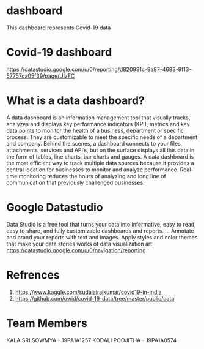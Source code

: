 # dashboard
  This dashboard represents  Covid-19 data
# Covid-19 dashboard
  https://datastudio.google.com/u/0/reporting/d820991c-9a87-4683-9f13-57757ca05f39/page/UlzFC
# What is a data dashboard?
 A data dashboard is an information management tool that visually tracks, analyzes and displays key performance indicators (KPI), metrics and key data points to monitor the health of a business, department or specific process. They are customizable to meet the specific needs of a department and company. Behind the scenes, a dashboard connects to your files, attachments, services and API’s, but on the surface displays all this data in the form of tables, line charts, bar charts and gauges. A data dashboard is the most efficient way to track multiple data sources because it provides a central location for businesses to monitor and analyze performance. Real-time monitoring reduces the hours of analyzing and long line of communication that previously challenged businesses.
 
# Google Datastudio
  Data Studio is a free tool that turns your data into informative, easy to read, easy to share, and fully customizable dashboards and reports. ... Annotate and brand your reports with text and images. Apply styles and color themes that make your data stories works of data visualization art.
  https://datastudio.google.com/u/0/navigation/reporting
# Refrences
1) https://www.kaggle.com/sudalairajkumar/covid19-in-india
2) https://github.com/owid/covid-19-data/tree/master/public/data
# Team Members
KALA SRI SOWMYA - 19PA1A1257
KODALI POOJITHA - 19PA1A0574
